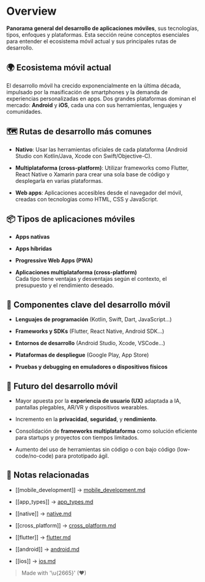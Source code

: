 # Overview

**Panorama general del desarrollo de aplicaciones móviles**, sus tecnologías, tipos, enfoques y plataformas. Esta sección reúne conceptos esenciales para entender el ecosistema móvil actual y sus principales rutas de desarrollo.

## 🌍 Ecosistema móvil actual

El desarrollo móvil ha crecido exponencialmente en la última década, impulsado por la masificación de smartphones y la demanda de experiencias personalizadas en apps. Dos grandes plataformas dominan el mercado: **Android** y **iOS**, cada una con sus herramientas, lenguajes y comunidades.

## 🗺️ Rutas de desarrollo más comunes

- **Nativo**: Usar las herramientas oficiales de cada plataforma (Android Studio con Kotlin/Java, Xcode con Swift/Objective-C).  

- **Multiplataforma (cross-platform)**: Utilizar frameworks como Flutter, React Native o Xamarin para crear una sola base de código y desplegarla en varias plataformas.  

- **Web apps**: Aplicaciones accesibles desde el navegador del móvil, creadas con tecnologías como HTML, CSS y JavaScript.  

## 📦 Tipos de aplicaciones móviles

- **Apps nativas**
  
- **Apps híbridas**  
- **Progressive Web Apps (PWA)**  
- **Aplicaciones multiplataforma (cross-platform)**  
Cada tipo tiene ventajas y desventajas según el contexto, el presupuesto y el rendimiento deseado.

## 🧱 Componentes clave del desarrollo móvil

- **Lenguajes de programación** (Kotlin, Swift, Dart, JavaScript...)  
  
- **Frameworks y SDKs** (Flutter, React Native, Android SDK...)  
  
- **Entornos de desarrollo** (Android Studio, Xcode, VSCode...)  
  
- **Plataformas de despliegue** (Google Play, App Store)  
  
- **Pruebas y debugging en emuladores o dispositivos físicos**  

## 🔮 Futuro del desarrollo móvil

- Mayor apuesta por la **experiencia de usuario (UX)** adaptada a IA, pantallas plegables, AR/VR y dispositivos wearables.  
  
- Incremento en la **privacidad**, **seguridad**, y **rendimiento**.  
  
- Consolidación de **frameworks multiplataforma** como solución eficiente para startups y proyectos con tiempos limitados.  
  
- Aumento del uso de herramientas sin código o con bajo código (low-code/no-code) para prototipado ágil.  

## 🔗 Notas relacionadas

- [[mobile_development]] → [mobile_development.md](/overview/mobile_development.md)  

- [[app_types]] → [app_types.md](/overview/app_types.md)  

- [[native]] → [native.md](/overview/native.md)  

- [[cross_platform]] → [cross_platform.md](/overview/cross_platform.md)  

- [[flutter]] → [flutter.md](/frameworks/flutter.md)  

- [[android]] → [android.md](/os/android.md)  

- [[ios]] → [ios.md](/os/ios.md)  

> Made with '\u{2665}' (♥)
